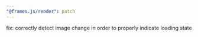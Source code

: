 ```yaml
---
"@frames.js/render": patch
---
```


fix: correctly detect image change in order to properly indicate loading state
